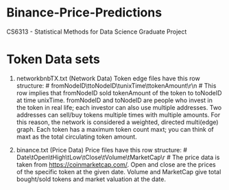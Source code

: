# Binance-Price-Predictions
CS6313 - Statistical Methods for Data Science Graduate Project

# Token Data sets
1. networkbnbTX.txt (Network Data)
Token edge files have this row structure: # fromNodeID\ttoNodeID\tunixTime\ttokenAmount\r\n #
This row implies that fromNodeID sold tokenAmount of the token to toNodeID at time unixTime. 
fromNodeID and toNodeID are people who invest in the token in real life; 
each investor can also use multiple addresses. Two addresses can sell/buy tokens multiple times with multiple amounts. 
For this reason, the network is considered a weighted, directed multi(edge) graph. 
Each token has a maximum token count maxt; you can think of maxt as the total circulating token amount.

2. binance.txt (Price Data)
Price files have this row structure: # Date\tOpen\tHigh\tLow\tClose\tVolume\tMarketCap\r #
The price data is taken from https://coinmarketcap.com/. Open and close are the prices of the specific token at the given date. 
Volume and MarketCap give total bought/sold tokens and market valuation at the date.


